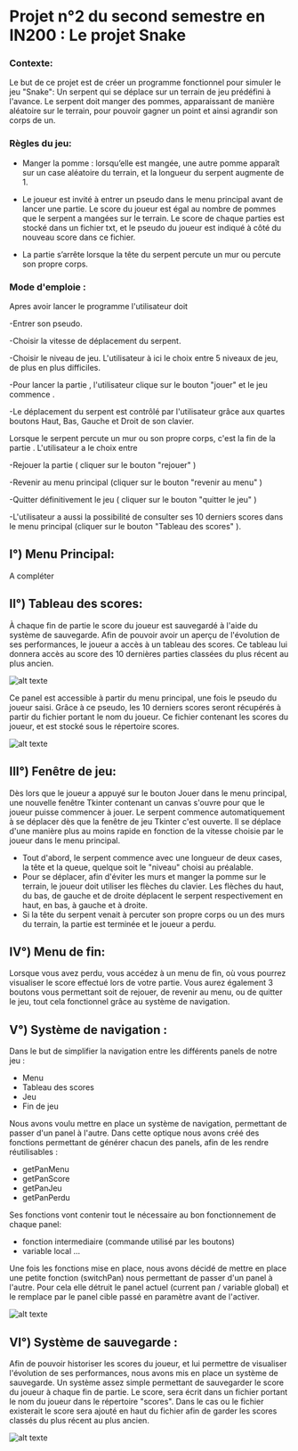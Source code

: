 # Projet n°2 du second semestre en IN200 : Le projet Snake

### Contexte:
Le but de ce projet est de créer un programme fonctionnel pour simuler le jeu "Snake": Un serpent qui se déplace sur un terrain de jeu prédéfini à l'avance. Le serpent doit manger des pommes, apparaissant de manière aléatoire sur le terrain, pour pouvoir gagner un point et ainsi agrandir son corps de un.

### Règles du jeu:
- Manger la pomme : lorsqu’elle est mangée, une autre pomme apparaît sur un case aléatoire du terrain, et la longueur du serpent augmente de 1.

- Le joueur est invité à entrer un pseudo dans le menu principal avant de lancer une partie. Le score du joueur est égal au nombre de pommes que le serpent a mangées sur le terrain. Le score de chaque parties est stocké dans un fichier txt, et le pseudo du joueur est indiqué à côté du nouveau score dans ce fichier.

- La partie s’arrête lorsque la tête du serpent percute un mur ou percute son propre corps.

### Mode d'emploie :
Apres avoir lancer le programme l'utilisateur doit 

  -Entrer son pseudo.
  
  -Choisir la vitesse de déplacement du serpent.
  
  -Choisir le niveau de jeu. L'utilisateur à ici le choix entre 5 niveaux de jeu, de plus en plus difficiles. 
  
  -Pour lancer la partie , l'utilisateur clique sur le bouton "jouer" et le jeu commence .
  
  -Le déplacement du serpent est contrôlé par l'utilisateur grâce aux quartes boutons Haut, Bas, Gauche et Droit de son clavier.
  
Lorsque le serpent percute un mur ou son propre corps, c'est la fin de la partie . L'utilisateur a le choix entre 

  -Rejouer la partie ( cliquer sur le bouton "rejouer" )
  
  -Revenir au menu principal (cliquer sur le bouton "revenir au menu" )
  
  -Quitter définitivement le jeu ( cliquer sur le bouton "quitter le jeu" )
  
  -L'utilisateur a aussi la possibilité de consulter ses 10 derniers scores dans le menu principal (cliquer sur le bouton "Tableau des scores" ).


## I°) Menu Principal:

A compléter

## II°) Tableau des scores:
À chaque fin de partie le score du joueur est sauvegardé à l'aide du système de sauvegarde. Afin de pouvoir avoir un aperçu de l'évolution de ses performances, le joueur a accès à un tableau des scores. Ce tableau lui donnera accès au score des 10 dernières parties classées du plus récent au plus ancien.

![alt texte](https://github.com/Nathan-Carre/projet_snake/blob/main/ressources%20readme/Tableau_scores.JPG)

Ce panel est accessible à partir du menu principal, une fois le pseudo du joueur saisi. Grâce à ce pseudo, les 10 derniers scores seront récupérés à partir du fichier portant le nom du joueur. Ce fichier contenant les scores du joueur, et est stocké sous le répertoire scores.

![alt texte](https://github.com/Nathan-Carre/projet_snake/blob/main/ressources%20readme/dossier_scores.JPG)

## III°) Fenêtre de jeu:
Dès lors que le joueur a appuyé sur le bouton Jouer dans le menu principal, une nouvelle fenêtre Tkinter contenant un canvas s'ouvre pour que le joueur puisse commencer à jouer. Le serpent commence automatiquement à se déplacer dès que la fenêtre de jeu Tkinter c'est ouverte. Il se déplace d'une manière plus au moins rapide en fonction de la vitesse choisie par le joueur dans le menu principal. 

- Tout d'abord, le serpent commence avec une longueur de deux cases, la tête et la queue, quelque soit le "niveau" choisi au préalable.
- Pour se déplacer, afin d'éviter les murs et manger la pomme sur le terrain, le joueur doit utiliser les flèches du clavier. Les flèches du haut, du bas, de gauche et de droite déplacent le serpent respectivement en haut, en bas, à gauche et à droite. 
- Si la tête du serpent venait à percuter son propre corps ou un des murs du terrain, la partie est terminée et le joueur a perdu.

## IV°) Menu de fin:
Lorsque vous avez perdu, vous accédez à un menu de fin, où vous pourrez visualiser le score effectué lors de votre partie. Vous aurez également 3 boutons vous permettant soit de rejouer, de revenir au menu, ou de quitter le jeu, tout cela fonctionnel grâce au système de navigation.

## V°) Système de navigation :
Dans le but de simplifier la navigation entre les différents panels de notre jeu : 
- Menu
- Tableau des scores
- Jeu
- Fin de jeu

Nous avons voulu mettre en place un système de navigation, permettant de passer d'un panel à l'autre. Dans cette optique nous avons créé des fonctions permettant de générer chacun des panels, afin de les rendre réutilisables : 
- getPanMenu
- getPanScore
- getPanJeu
- getPanPerdu

Ses fonctions vont contenir tout le nécessaire au bon fonctionnement de chaque panel: 
- fonction intermediaire (commande utilisé par les boutons)
- variable local ...

Une fois les fonctions mise en place, nous avons décidé de mettre en place une petite fonction (switchPan) nous permettant de passer d'un panel à l'autre. Pour cela elle détruit le panel actuel (current pan / variable global) et le remplace par le panel cible passé en paramètre avant de l'activer.

![alt texte](https://github.com/Nathan-Carre/projet_snake/blob/main/ressources%20readme/switchpan.JPG)

## VI°) Système de sauvegarde :
Afin de pouvoir historiser les scores du joueur, et lui permettre de visualiser l'évolution de ses performances, nous avons mis en place un système de sauvegarde. Un système assez simple permettant de sauvegarder le score du joueur à chaque fin de partie. Le score, sera écrit dans un fichier portant le nom du joueur dans le répertoire "scores". Dans le cas ou le fichier existerait le score sera ajouté en haut du fichier afin de garder les scores classés du plus récent au plus ancien.

![alt texte](https://github.com/Nathan-Carre/projet_snake/blob/main/ressources%20readme/fichier_score.JPG)

